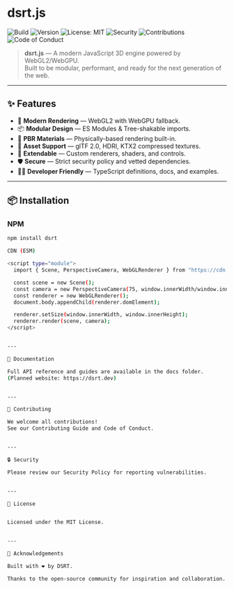 # dsrt.js

![Build](https://img.shields.io/github/actions/workflow/status/projectmydsrt-bro/yourengine/ci.yml?branch=main)
![Version](https://img.shields.io/npm/v/dsrt.svg)
![License: MIT](https://img.shields.io/badge/License-MIT-yellow.svg)
![Security](https://img.shields.io/badge/Security-Policy-red.svg)
![Contributions](https://img.shields.io/badge/Contributions-Welcome-brightgreen.svg)
![Code of Conduct](https://img.shields.io/badge/Contributor%20Covenant-2.1-ff69b4.svg)

> **dsrt.js** — A modern JavaScript 3D engine powered by WebGL2/WebGPU.  
> Built to be modular, performant, and ready for the next generation of the web.

---

## ✨ Features
- 🚀 **Modern Rendering** — WebGL2 with WebGPU fallback.  
- 📦 **Modular Design** — ES Modules & Tree-shakable imports.  
- 🎨 **PBR Materials** — Physically-based rendering built-in.  
- 📂 **Asset Support** — glTF 2.0, HDRI, KTX2 compressed textures.  
- 🧩 **Extendable** — Custom renderers, shaders, and controls.  
- 🛡 **Secure** — Strict security policy and vetted dependencies.  
- 🧑‍💻 **Developer Friendly** — TypeScript definitions, docs, and examples.  

---

## 📦 Installation

### NPM
```bash
npm install dsrt

CDN (ESM)

<script type="module">
  import { Scene, PerspectiveCamera, WebGLRenderer } from "https://cdn.jsdelivr.net/npm/dsrt@latest/dist/dsrt.module.js";

  const scene = new Scene();
  const camera = new PerspectiveCamera(75, window.innerWidth/window.innerHeight, 0.1, 1000);
  const renderer = new WebGLRenderer();
  document.body.appendChild(renderer.domElement);

  renderer.setSize(window.innerWidth, window.innerHeight);
  renderer.render(scene, camera);
</script>


---

📖 Documentation

Full API reference and guides are available in the docs folder.
(Planned website: https://dsrt.dev)


---

🤝 Contributing

We welcome all contributions!
See our Contributing Guide and Code of Conduct.


---

🔒 Security

Please review our Security Policy for reporting vulnerabilities.


---

📜 License


Licensed under the MIT License.


---

🌟 Acknowledgements

Built with ❤️ by DSRT.

Thanks to the open-source community for inspiration and collaboration.
